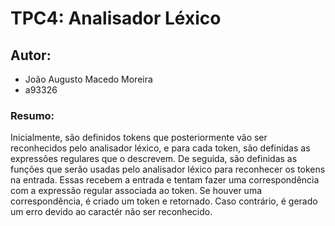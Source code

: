 # TPC4: Analisador Léxico

## Autor:
* João Augusto Macedo Moreira
* a93326

### Resumo:

Inicialmente, são definidos tokens que posteriormente vão ser reconhecidos pelo analisador léxico, e para cada token, são definidas as expressões regulares que o descrevem. 
De seguida, são definidas as funções que serão usadas pelo analisador léxico para reconhecer os tokens na entrada. Essas recebem a entrada e tentam fazer uma correspondência com a expressão regular associada ao token. Se houver uma correspondência, é criado um token e retornado. Caso contrário, é gerado um erro devido ao caractér não ser reconhecido.
